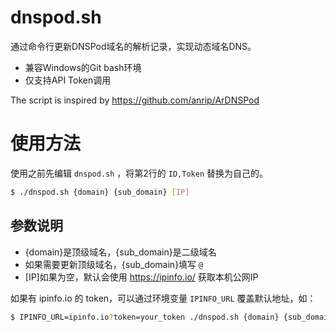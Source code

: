 # dnspod.sh

通过命令行更新DNSPod域名的解析记录，实现动态域名DNS。

 - 兼容Windows的Git bash环境
 - 仅支持API Token调用

The script is inspired by https://github.com/anrip/ArDNSPod

# 使用方法

使用之前先编辑 `dnspod.sh` ，将第2行的 `ID,Token` 替换为自己的。

```sh
$ ./dnspod.sh {domain} {sub_domain} [IP]
```

## 参数说明

 - {domain}是顶级域名，{sub_domain}是二级域名
 - 如果需要更新顶级域名，{sub_domain}填写 `@`
 - [IP]如果为空，默认会使用 https://ipinfo.io/ 获取本机公网IP

如果有 ipinfo.io 的 token，可以通过环境变量 `IPINFO_URL` 覆盖默认地址，如：

```sh
$ IPINFO_URL=ipinfo.io?token=your_token ./dnspod.sh {domain} {sub_domain}
```


